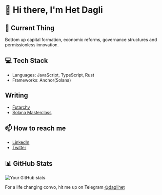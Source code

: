 # 👋 Hi there, I'm Het Dagli

## 🚀 Current Thing
Bottom up capital formation, economic reforms, governance structures and permissionless innovation.

## 💻 Tech Stack
- Languages: JavaScript, TypeScript, Rust
- Frameworks: Anchor(Solana)

## Writing
- [Futarchy](https://substack.com/home/post/p-142028512)
- [Solana Masterclass](https://medium.com/@het2341999)

## 📫 How to reach me
- [LinkedIn](https://www.linkedin.com/in/hetdagli/)
- [Twitter](https://x.com/daglihet)

## 📊 GitHub Stats
![Your GitHub stats](https://github-readme-stats.vercel.app/api?username=hetdagli234&show_icons=true&theme=radical)

For a life changing convo, hit me up on Telegram [@daglihet](https://t.me/daglihet)